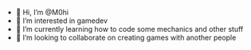 - 👋 Hi, I’m @M0hi
- 👀 I’m interested in gamedev
- 🌱 I’m currently learning how to code some mechanics and other stuff
- 💞️ I’m looking to collaborate on creating games with another people

<!---
M0hi/M0hi is a ✨ special ✨ repository because its `README.md` (this file) appears on your GitHub profile.
You can click the Preview link to take a look at your changes.
--->
